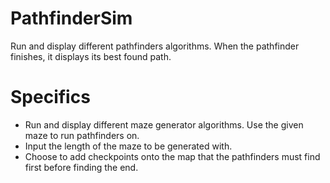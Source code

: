 # PathfinderSim
Run and display different pathfinders algorithms. When the pathfinder finishes, it displays its best found path.


# Specifics
- Run and display different maze generator algorithms. Use the given maze to run pathfinders on.
- Input the length of the maze to be generated with.
- Choose to add checkpoints onto the map that the pathfinders must find first before finding the end.
